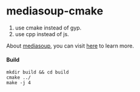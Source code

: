 # mediasoup-cmake

1. use cmake instead of gyp.
2. use cpp instead of js.

About [mediasoup](https://github.com/versatica/mediasoup), you can visit [here](https://github.com/versatica/mediasoup) to learn more.

#### Build

```shell
mkdir build && cd build
cmake ../
make -j 4
```
